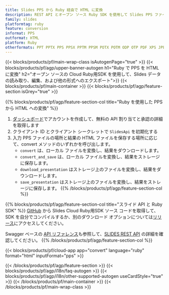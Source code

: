 ```yaml
---
title: Slides PPS から Ruby 経由で HTML に変換
description: REST API とオープン ソース Ruby SDK を使用して Slides PPS ファイルを作成、編集、HTML に変換します
family: slides
platformtag: ruby
feature: conversion
informat: PPS
outformat: HTML
platform: Ruby
otherformats: PPT PPTX PPS PPSX PPTM PPSM POTX POTM ODP OTP PDF XPS JPEG PNG BMP TIFF SVG SWF HTML5 GIF XAML XML MD MPEG4
---
```


{{< blocks/products/pf/main-wrap-class isAutogenPage="true" >}}
{{< blocks/products/pf/agp/upper-banner-autogen h1="Ruby で PPS を HTML に変換" h2="オープン ソースの Cloud Ruby用SDK を使用して、Slides データの読み取り、編集、および他の形式へのエクスポート">}}
{{< blocks/products/pf/main-container >}}
{{< blocks/products/pf/agp/feature-section isGrey="true" >}}

{{% blocks/products/pf/agp/feature-section-col title="Ruby を使用した PPS から HTML への変換" %}}
1. <a href="https://dashboard.aspose.cloud/">ダッシュボード</a>でアカウントを作成して、無料の API 割り当てと承認の詳細を取得します
1. クライアント ID とクライアント シークレットで ```SlidesApi``` を初期化する
1. 入力 PPS ファイルの場所と結果の HTML ファイルを保存する場所に応じて、convert メソッドのいずれかを呼び出します。
    - ```convert``` は、ローカル ファイルを変換し、結果をダウンロードします。
    - ```convert_and_save``` は、ローカル ファイルを変換し、結果をストレージに保存します。
    - ```download_presentation``` はストレージ上のファイルを変換し、結果をダウンロードします。
    - ```save_presentation``` はストレージ上のファイルを変換し、結果をストレージに保存します。
{{% /blocks/products/pf/agp/feature-section-col %}}

{{% blocks/products/pf/agp/feature-section-col title="スライド API と Ruby SDK" %}}
[GitHub](https://github.com/aspose-slides-cloud/aspose-slides-cloud-ruby) から Slides Cloud Ruby用SDK ソース コードを取得して、SDK を自分でコンパイルするか、別のダウンロード オプションについては[リリース](https://releases.aspose.cloud/)にアクセスしてください。

Swagger ベースの [API リファレンス](https://apireference.aspose.cloud/slides/)も参照して、[SLIDES REST API](https://products.aspose.cloud/slides/curl/) の詳細を確認してください。
{{% /blocks/products/pf/agp/feature-section-col %}}

{{< blocks/products/pf/cloud-app app="convert" language="ruby" format="html" inputFormat="pps" >}}

{{< /blocks/products/pf/agp/feature-section >}}
{{< blocks/products/pf/agp/i18n/faq-autogen >}}
{{< blocks/products/pf/agp/i18n/other-supported-autogen useCardStyle="true" >}}
{{< /blocks/products/pf/main-container >}}
{{< /blocks/products/pf/main-wrap-class >}}